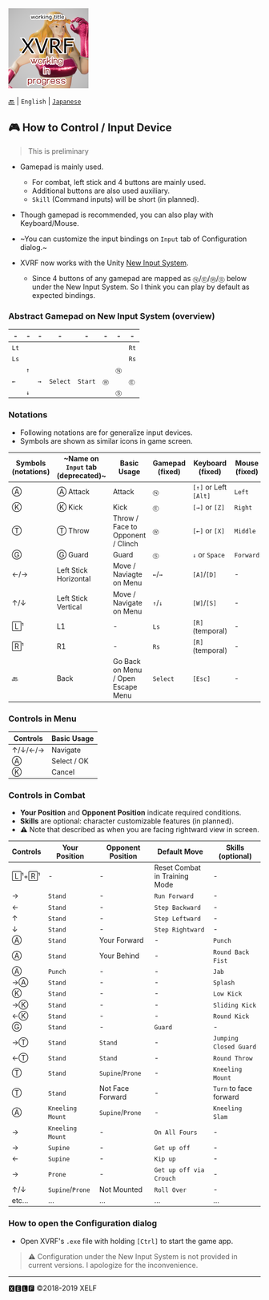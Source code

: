 <img src="image/xvrf-title-icon.png"/>

[🔙](README.md) | `English` | [`Japanese`](ja/controls.md)

## 🎮 How to Control / Input Device

> This is preliminary

* Gamepad is mainly used.
  * For combat, left stick and 4 buttons are mainly used.
  * Additional buttons are also used auxiliary.
  * `Skill` (Command inputs) will be short (in planned).
* Though gamepad is recommended, you can also play with Keyboard/Mouse.

* ~You can customize the input bindings on `Input` tab of Configuration dialog.~
* XVRF now works with the Unity [New Input System](https://github.com/Unity-Technologies/InputSystem).
  * Since 4 buttons of any gamepad are mapped as `Ⓝ`/`Ⓔ`/`Ⓦ`/`Ⓢ` below under the New Input System. So I think you can play by default as expected bindings.

### Abstract Gamepad on New Input System (overview)

| - | - | - | - | - | - | - | - |
|----|----|----|----|----|----|----|----|
| `Lt` | | | | | | | `Rt` |
| `Ls` | | | | | | | `Rs` |
| |`↑`| | | | |`Ⓝ`| |
|`←`| |`→`|`Select` | `Start` |`Ⓦ`| |`Ⓔ`|
| |`↓`| | | | |`Ⓢ`| |

### Notations

* Following notations are for generalize input devices.
* Symbols are shown as similar icons in game screen.

|Symbols (notations)|~Name on `Input` tab (deprecated)~|Basic Usage|Gamepad (fixed)|Keyboard (fixed)| Mouse (fixed)|
|----|----|----|----|----|----|
|Ⓐ|Ⓐ Attack|Attack|`Ⓝ`|`[↑]` or Left `[Alt]`|`Left`|
|Ⓚ|Ⓚ Kick|Kick|`Ⓔ`|`[→]` or `[Z]`|`Right`|
|Ⓣ|Ⓣ Throw|Throw / Face to Opponent / Clinch|`Ⓦ`|`[←]` or `[X]`|`Middle`|
|Ⓖ|Ⓖ Guard|Guard|`Ⓢ`|`↓` or `Space`|`Forward`|
|←/→|Left Stick Horizontal|Move / Naviagte on Menu|`←`/`→`|`[A]`/`[D]`|-|
|↑/↓|Left Stick Vertical|Move / Navigate on Menu|`↑`/`↓`|`[W]`/`[S]`|-|
|🄻¹|L1|-|`Ls`|`[R]` (temporal)|-|
|🅁¹|R1|-|`Rs`|`[R]` (temporal)|-|
|🔙|Back|Go Back on Menu / Open Escape Menu|`Select`|`[Esc]`|-|

### Controls in Menu

|Controls|Basic Usage|
|----|----|
|↑/↓/←/→|Navigate|
|Ⓐ|Select / OK|
|Ⓚ|Cancel|

### Controls in Combat

* **Your Position** and **Opponent Position** indicate required conditions.
* **Skills** are optional: character customizable features (in planned).
* ⚠ Note that described as when you are facing rightward view in screen.

|Controls|Your Position|Opponent Position|Default Move|Skills (optional)|
|----|----|----|----|----|
|🄻¹+🅁¹|-|-|Reset Combat in Training Mode|-|
|→|`Stand`|-|`Run Forward`|-|
|←|`Stand`|-|`Step Backward`|-|
|↑|`Stand`|-|`Step Leftward`|-|
|↓|`Stand`|-|`Step Rightward`|-|
|Ⓐ|`Stand`|Your Forward|-|`Punch`|
|Ⓐ|`Stand`|Your Behind|-|`Round Back Fist`|
|Ⓐ|`Punch`|-|-|`Jab`|
|→Ⓐ|`Stand`|-|-|`Splash`|
|Ⓚ|`Stand`|-|-|`Low Kick`|
|→Ⓚ|`Stand`|-|-|`Sliding Kick`|
|←Ⓚ|`Stand`|-|-|`Round Kick`|
|Ⓖ|`Stand`|-|`Guard`|-|
|→Ⓣ|`Stand`|`Stand`|-|`Jumping Closed Guard`|
|←Ⓣ|`Stand`|`Stand`|-|`Round Throw`|
|Ⓣ|`Stand`|`Supine`/`Prone`|-|`Kneeling Mount`|
|Ⓣ|`Stand`|Not Face Forward|-|`Turn` to face forward|
|Ⓐ|`Kneeling Mount`|`Supine`/`Prone`|-|`Kneeling Slam`|
|→|`Kneeling Mount`|-|`On All Fours`|-|
|→|`Supine`|-|`Get up off`|-|
|←|`Supine`|-|`Kip up`|-|
|→|`Prone`|-|`Get up off via Crouch`|-|
|↑/↓|`Supine`/`Prone`|Not Mounted|`Roll Over`|-|
|etc…|…|…|…|…|

### How to open the Configuration dialog

* Open XVRF's `.exe` file with holding `[Ctrl]` to start the game app.
> ⚠ Configuration under the New Input System is not provided in current versions. I apologize for the inconvenience.

--------
🆇🅴🅻🅵
©2018-2019 XELF

